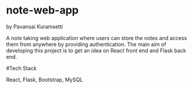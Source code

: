 # note-web-app
by Pavansai Kuramsetti

A note taking web application where users can store the notes and access them from anywhere by providing authentication.
The main aim of developing this project is to get an idea on React front end and Flask back end.

#Tech Stack

React, Flask, Bootstrap, MySQL